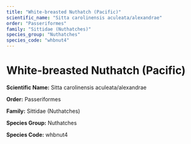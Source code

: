 ```yaml
---
title: "White-breasted Nuthatch (Pacific)"
scientific_name: "Sitta carolinensis aculeata/alexandrae"
order: "Passeriformes"
family: "Sittidae (Nuthatches)"
species_group: "Nuthatches"
species_code: "whbnut4"
---
```


# White-breasted Nuthatch (Pacific)

**Scientific Name:** Sitta carolinensis aculeata/alexandrae

**Order:** Passeriformes

**Family:** Sittidae (Nuthatches)

**Species Group:** Nuthatches

**Species Code:** whbnut4
